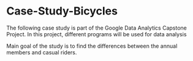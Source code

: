 # Case-Study-Bicycles
The following case study is part of the Google Data Analytics Capstone Project. In this project, different programs will be used for data analysis

Main goal of the study is to find the differences between the annual members and casual riders. 
